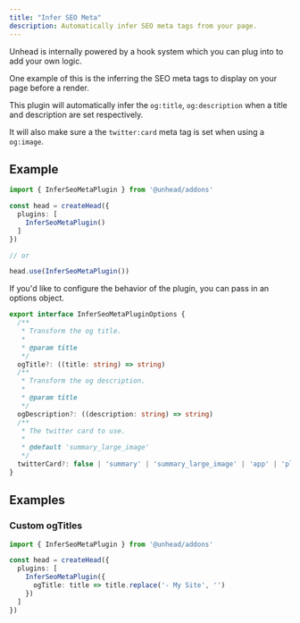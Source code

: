 ```yaml
---
title: "Infer SEO Meta"
description: Automatically infer SEO meta tags from your page.
---
```


Unhead is internally powered by a hook system which you can plug into to add your own logic.

One example of this is the inferring the SEO meta tags to display on your page before a render.

This plugin will automatically infer the `og:title`, `og:description` when a title and description are set respectively. 

It will also make sure a the `twitter:card` meta tag is set when using a `og:image`.

## Example

```ts
import { InferSeoMetaPlugin } from '@unhead/addons'

const head = createHead({
  plugins: [
    InferSeoMetaPlugin()
  ]
})

// or

head.use(InferSeoMetaPlugin())
```

If you'd like to configure the behavior of the plugin, you can pass in an options object.

```ts
export interface InferSeoMetaPluginOptions {
  /**
   * Transform the og title.
   *
   * @param title
   */
  ogTitle?: ((title: string) => string)
  /**
   * Transform the og description.
   *
   * @param title
   */
  ogDescription?: ((description: string) => string)
  /**
   * The twitter card to use.
   *
   * @default 'summary_large_image'
   */
  twitterCard?: false | 'summary' | 'summary_large_image' | 'app' | 'player'
}
```

## Examples

### Custom ogTitles

```ts
import { InferSeoMetaPlugin } from '@unhead/addons'

const head = createHead({
  plugins: [
    InferSeoMetaPlugin({
      ogTitle: title => title.replace('- My Site', '')
    })
  ]
})
```
